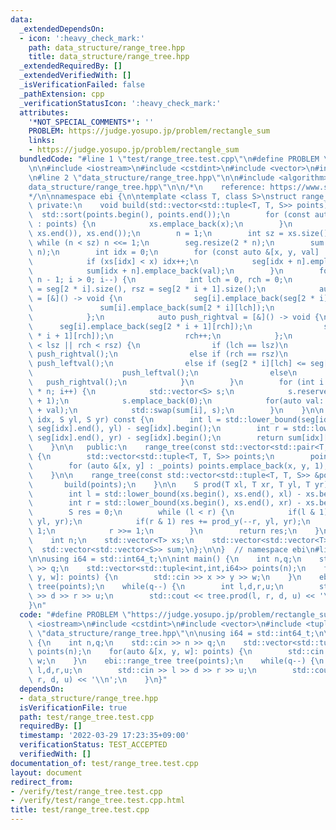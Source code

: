 ```yaml
---
data:
  _extendedDependsOn:
  - icon: ':heavy_check_mark:'
    path: data_structure/range_tree.hpp
    title: data_structure/range_tree.hpp
  _extendedRequiredBy: []
  _extendedVerifiedWith: []
  _isVerificationFailed: false
  _pathExtension: cpp
  _verificationStatusIcon: ':heavy_check_mark:'
  attributes:
    '*NOT_SPECIAL_COMMENTS*': ''
    PROBLEM: https://judge.yosupo.jp/problem/rectangle_sum
    links:
    - https://judge.yosupo.jp/problem/rectangle_sum
  bundledCode: "#line 1 \"test/range_tree.test.cpp\"\n#define PROBLEM \"https://judge.yosupo.jp/problem/rectangle_sum\"\
    \n\n#include <iostream>\n#include <cstdint>\n#include <vector>\n#include <tuple>\n\
    \n#line 2 \"data_structure/range_tree.hpp\"\n\n#include <algorithm>\n#line 6 \"\
    data_structure/range_tree.hpp\"\n\n/*\n    reference: https://www.slideshare.net/okuraofvegetable/ss-65377588\n\
    */\n\nnamespace ebi {\n\ntemplate <class T, class S>\nstruct range_tree {\n  \
    \ private:\n    void build(std::vector<std::tuple<T, T, S>> points) {\n      \
    \  std::sort(points.begin(), points.end());\n        for (const auto &[x, y, val]\
    \ : points) {\n            xs.emplace_back(x);\n        }\n        xs.erase(std::unique(xs.begin(),\
    \ xs.end()), xs.end());\n        n = 1;\n        int sz = xs.size();\n       \
    \ while (n < sz) n <<= 1;\n        seg.resize(2 * n);\n        sum.resize(2 *\
    \ n);\n        int idx = 0;\n        for (const auto &[x, y, val] : points) {\n\
    \            if (xs[idx] < x) idx++;\n            seg[idx + n].emplace_back(y);\n\
    \            sum[idx + n].emplace_back(val);\n        }\n        for (int i =\
    \ n - 1; i > 0; i--) {\n            int lch = 0, rch = 0;\n            int lsz\
    \ = seg[2 * i].size(), rsz = seg[2 * i + 1].size();\n            auto push_leftval\
    \ = [&]() -> void {\n                seg[i].emplace_back(seg[2 * i][lch]);\n \
    \               sum[i].emplace_back(sum[2 * i][lch]);\n                lch++;\n\
    \            };\n            auto push_rightval = [&]() -> void {\n          \
    \      seg[i].emplace_back(seg[2 * i + 1][rch]);\n                sum[i].emplace_back(sum[2\
    \ * i + 1][rch]);\n                rch++;\n            };\n            while (lch\
    \ < lsz || rch < rsz) {\n                if (lch == lsz)\n                   \
    \ push_rightval();\n                else if (rch == rsz)\n                   \
    \ push_leftval();\n                else if (seg[2 * i][lch] <= seg[2 * i + 1][rch])\n\
    \                    push_leftval();\n                else\n                 \
    \   push_rightval();\n            }\n        }\n        for (int i = 1; i < 2\
    \ * n; i++) {\n            std::vector<S> s;\n            s.reserve(sum[i].size()\
    \ + 1);\n            s.emplace_back(0);\n            for(auto val: sum[i]) s.emplace_back(s.back()\
    \ + val);\n            std::swap(sum[i], s);\n        }\n    }\n\n    S prod_y(int\
    \ idx, S yl, S yr) const {\n        int l = std::lower_bound(seg[idx].begin(),\
    \ seg[idx].end(), yl) - seg[idx].begin();\n        int r = std::lower_bound(seg[idx].begin(),\
    \ seg[idx].end(), yr) - seg[idx].begin();\n        return sum[idx][r] - sum[idx][l];\n\
    \    }\n\n   public:\n    range_tree(const std::vector<std::pair<T, T>> &_points)\
    \ {\n        std::vector<std::tuple<T, T, S>> points;\n        points.reserve(_points.size());\n\
    \        for (auto &[x, y] : _points) points.emplace_back(x, y, 1);\n        build(points);\n\
    \    }\n\n    range_tree(const std::vector<std::tuple<T, T, S>> &points) {\n \
    \       build(points);\n    }\n\n    S prod(T xl, T xr, T yl, T yr) const {\n\
    \        int l = std::lower_bound(xs.begin(), xs.end(), xl) - xs.begin() + n;\n\
    \        int r = std::lower_bound(xs.begin(), xs.end(), xr) - xs.begin() + n;\n\
    \        S res = 0;\n        while (l < r) {\n            if(l & 1) res += prod_y(l++,\
    \ yl, yr);\n            if(r & 1) res += prod_y(--r, yl, yr);\n            l >>=\
    \ 1;\n            r >>= 1;\n        }\n        return res;\n    }\n\n   private:\n\
    \    int n;\n    std::vector<T> xs;\n    std::vector<std::vector<T>> seg;\n  \
    \  std::vector<std::vector<S>> sum;\n};\n\n}  // namespace ebi\n#line 9 \"test/range_tree.test.cpp\"\
    \n\nusing i64 = std::int64_t;\n\nint main() {\n    int n,q;\n    std::cin >> n\
    \ >> q;\n    std::vector<std::tuple<int,int,i64>> points(n);\n    for(auto &[x,\
    \ y, w]: points) {\n        std::cin >> x >> y >> w;\n    }\n    ebi::range_tree\
    \ tree(points);\n    while(q--) {\n        int l,d,r,u;\n        std::cin >> l\
    \ >> d >> r >> u;\n        std::cout << tree.prod(l, r, d, u) << '\\n';\n    }\n\
    }\n"
  code: "#define PROBLEM \"https://judge.yosupo.jp/problem/rectangle_sum\"\n\n#include\
    \ <iostream>\n#include <cstdint>\n#include <vector>\n#include <tuple>\n\n#include\
    \ \"data_structure/range_tree.hpp\"\n\nusing i64 = std::int64_t;\n\nint main()\
    \ {\n    int n,q;\n    std::cin >> n >> q;\n    std::vector<std::tuple<int,int,i64>>\
    \ points(n);\n    for(auto &[x, y, w]: points) {\n        std::cin >> x >> y >>\
    \ w;\n    }\n    ebi::range_tree tree(points);\n    while(q--) {\n        int\
    \ l,d,r,u;\n        std::cin >> l >> d >> r >> u;\n        std::cout << tree.prod(l,\
    \ r, d, u) << '\\n';\n    }\n}"
  dependsOn:
  - data_structure/range_tree.hpp
  isVerificationFile: true
  path: test/range_tree.test.cpp
  requiredBy: []
  timestamp: '2022-03-29 17:23:35+09:00'
  verificationStatus: TEST_ACCEPTED
  verifiedWith: []
documentation_of: test/range_tree.test.cpp
layout: document
redirect_from:
- /verify/test/range_tree.test.cpp
- /verify/test/range_tree.test.cpp.html
title: test/range_tree.test.cpp
---
```

